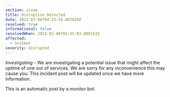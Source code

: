 ```yaml
---
section: issue
title: Disruption Detected
date: 2022-02-06T04:33:54.887029Z
resolved: true
informational: false
resolvedWhen: 2022-02-06T04:35:03.080153Z
affected:
  - Snikket
severity: disrupted
---
```

*Investigating* - We are investigating a potential issue that might affect the uptime of one our of services. We are sorry for any inconvenience this may cause you. This incident post will be updated once we have more information.

This is an automatic post by a monitor bot.
        